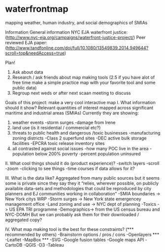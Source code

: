 # waterfrontmap
mapping weather, human industry, and social demographics of SMIAs

Information
General information NYC EJA waterfront justice: (http://www.nyc-eja.org/campaigns/waterfront-justice-project/)
Peer reviewed EJA paper: (http://www.tandfonline.com/doi/full/10.1080/13549839.2014.949644?scroll=top&needAccess=true)

Plan!
1. Ask about data
2. Research / ask friends about map making tools 
(2.5 if you have alot of free time make a simple practice map with your favorite tool and some public data) 
3. Regroup next weds or after next scaan meeting to discuss

Goals of this project: make a very cool interactive map
I. What information should it show?
Relevant quantities of interest mapped across significant maritime and industrial areas (SMIAs)
  Currently they are showing:
  1. weather events
    -storm surges
    -damage from Irene
  2. land use (is it residential / commercial etc?)
  3. threats to public health and dangerous /toxic businesses 
    -manufacturing zoning districts
    -Class 2 superfund sites
    -DEC active bulk storage facilities
    -EPCRA toxic release inventory sites
  4. all contrasted against social issues
    -how many POC live in the area
    -population below 200% poverty
    -percent population uninsured
    
II. What cool things should it do (product experience)?
  -switch layers
  -scroll
  -zoom
  -clicking to see things
  -time courses if data allows for it?

III. What is the data like?
Aggregated from many public sources but it seems some is private since they say they it “relies, wherever possible, on publicly available data-sets and methodologies that could be reproduced by city planners and EJ communities working in collaboration”
  -SMIA boundaries -> New York citys WRP
  -Storm surges -> New York state emergencey management office
  -Land zoning and use -> NYC dept of planning
  -Toxics -> US EPA TRI programme
  -Demographics-> from the US census bureau and NYC-DOMH
But we can probably ask them for their downloaded / aggregated copy?

IV. What map making tool is the best for these constraints? (*** recommended by others)
  -Brainstorm options / pros / cons
  -Openlayers ***
  -Leaflet 
  -MapBox ***
  -SVG
  -Google fusion tables
  -Google maps API
  -CartoDB
  -QGIS
  -D3
  -Tableau


